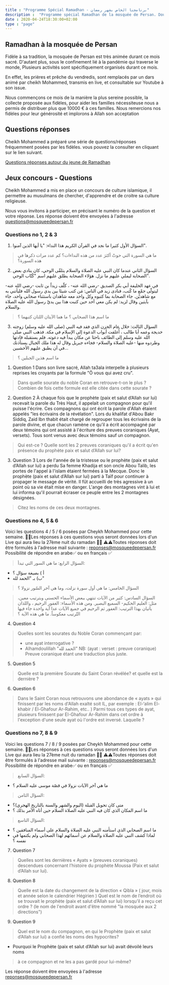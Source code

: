 ```yaml
---
title : "Programme Spécial Ramadhan - برنامجنا الخاص بشهر رمضان"
description :  "Programme spécial Ramadhan de la mosquée de Persan. Dourous, discours, prêches et concours. Pour adultes et enfants"
date : 2020-04-24T18:30:00+02:00
type : "page"
---
```



## Ramadhan à la mosquée de Persan

Fidèle à sa tradition, la mosquée de Persan est très animée durant ce mois sacré.
D'autant plus, sous le confinement lié à la pandémie qui traverse le monde,
Plusieurs activités sont spécifiquement organisés durant ce mois.

En effet, les prières et prêche du vendredis, sont remplacés par un dars animé
par cheikh Mohammed, transmis en live, et consultable sur Youtube à son issue.

Nous commençons ce mois de la manière la plus sereine possible, la collecte
proposée aux fidèles, pour aider les familles nécessiteuse nous a permis de
distribuer plus que 10000 € à ces familles. Nous remercions nos fidèles pour
leur générosité et implorons à Allah son acceptation

## Questions réponses

Cheikh Mohammed a préparé une série de questions/réponses fréquemment posées par
les fidèles. vous pouvez la consulter en cliquant sur le lien suivant.

[Questions réponses autour du jeune de Ramadhan](/blog/011-special-ramadhan-questions-reponses/)

## Jeux concours - Questions

Cheikh Mohammed a mis en place un concours de culture islamique, il permettre au
musulmans de chercher, d'apprendre et de croitre sa culture religieuse.

Nous vous invitons à participer, en précisant le numéro de la question et votre
réponse. Les réponse doivent être envoyées à l'adresse
[questions@mosqueedepersan.fr](mailto:reponses@mosqueedepersan.fr)

### Questions no 1, 2 & 3

1. السؤال الأول
كثيرا ما نجد في القرآن الكريم هذا النداء: "يا أيها الذين آمنوا".

>ما هي السورة التي حوتْ أكثرَ عدد من هذه النداءات؟
>كم عدد مرات ذكرها في هذه السورة؟

2. السؤال الثاني
عندما كان النبي عليه الصلاة والسلام يتلقّى الوحي، كان ينادي بعض الصحابة ليملي عليهم ما نزل.
هؤلاء الصحابة يطلق عليهم اسم "كُتّاب الوحي".

في عهد الخليفة أبي بكر الصديق -رضي الله عنه- ، كلّف زيداً بن ثابت -رضي الله عنه- ليتولّى جمْع ما كُتب، فنادى زيد في الناس: مَن كتب شيئا بين يدي رسول الله فليأتني به مع شاهديْن.
جاء الصحابة بما كتبوه وكل واحد معه شاهدان باستثناء صحابي واحد، جاء بآيتين وقال لزيد: لم يكن معي أحد حين كتبت هذا بين يديْ رسول الله عليه الصلاة والسلام.

> ما اسم هذا الصحابي ؟
> ما هما الآيتان اللتان كتبهما ؟

3. السؤال الثالث:
خلال عام الحزن الذي فقد فيه النبي (صلى الله عليه وسلم) زوجته خديجة وعمه أبا طالب ، أُغلقت أبواب الدعوة إلى الإسلام في مكة.
فذهب النبي صلى الله عليه وسلم إلى الطائف باحثا عن مكان يبدأ فيه دعوته.
فلم يستقبله قادتها وطردوه منها -عليه الصلاة والسلام- فجاءه جبريل وقال له هذا ملك الجبال يستأذنك في أن يطبق عليهم الأخشبين...
> ما اسم هذين الجبلين ؟

1. Question 1
Dans son livre sacré, Allah ta3ala interpelle à plusieurs reprises les croyants par la formule "Ô vous qui avez cru".
> Dans quelle sourate du noble Coran en retrouve-t-on le plus ?
> Combien de fois cette formule est elle citée dans cette sourate ?

2. Question 2
À chaque fois que le prophète (paix et salut d’Allah sur lui) recevait la parole du Très Haut, il appelait un compagnon pour qu'il puisse l'écrire.
Ces compagnons qui ont écrit la parole d'Allah étaient appelés "les écrivains de la révélation".
Lors du khalifat d'Abou Bakr Siddiq, Zaid Ibn thabit était chargé de regrouper tous les écrivains de la parole divine, et que chacun ramène ce qu’il a écrit accompagné par deux témoins qui ont assisté à l'écriture des preuves coraniques (Ayat, versets).
Tous sont venus avec deux témoins sauf un compagnon.

> Qui est-ce ?
> Quelle sont les 2 preuves coraniques qu'il a écrit qu'en présence du prophète paix et salut d’Allah sur lui?

3. Question 3
Lors de l'année de la tristesse ou le prophète (paix et salut d’Allah sur lui) a perdu Sa femme Khadija et son oncle Abou Talib, les portes de l'appel à l'islam étaient fermées à la Mecque.
Donc le prophète (paix et salut d’Allah sur lui) parti à Taïf pour continuer à propager le message de vérité.
Il fût accueilli de très agressive à un point où sa vie était mise en danger.
L'ange des montagnes vint à lui et lui informa qu'il pourrait écraser ce peuple entre les 2 montagnes désignées.

> Citez les noms de ces deux montagnes.


### Questions no 4, 5 & 6

Voici les questions 4 / 5 / 6 posées par Cheykh Mohammed pour cette semaine.
🌟🌟Les réponses à ces questions vous seront données lors d'un Live qui aura lieu la 27ème nuit du ramadan 🌟🌟
⚠️⚠️Toutes réponses doit être formulés à l'adresse mail suivante :
reponses@mosqueedepersan.fr
Possibilité de répondre en arabe✅ ou en français ✅

>السؤال الرابع:
>ما هي السور التي تبدأ:
* أ ) بصيغة سؤال ؟
* ب) بـ "الحمد لله"

>السؤال الخامس:
ما هي أول سورة نزلت، وما هي آخر السّور نزولا  ؟

>السؤال السادس:
كثير من الآيات تنتهي ببعض الأسماء الحسنى وبترتيب معين، مثل: العليم الحكيم- السميع البصير.
ومن هذه الأسماء: الغفور الرحيم ، واللذان يأتيان بهذا الترتيب: الغفور ثم الرحيم في جميع الآيات عدا آية واحدة جاء فيها التّرتيب معكوساً.
ما هي هذه الآية ؟

4. Question 4

>Quelles sont les sourates du Noble Coran commençant par:
>* une ayat interrogative ?
>* Alhamdoulillah "الحمد لله"
NB: (ayat : verset : preuve coranique)
>Preuve coranique étant une traduction plus juste.

5. Question 5

>Quelle est la première Sourate du Saint Coran révélée? et quelle est la dernière ?

6. Question 6

>Dans le Saint Coran nous retrouvons une abondance de « ayats » qui finissent
>par les noms d'Allah exalté soit IL, par exemple : El-‘alim El-khabir /
>El-Ghafour Ar-Rahim, etc.. ) Parmi tous ces types de ayat, plusieurs finissent
>par El-Ghafour Ar-Rahim dans cet ordre  à l'exception d'une seule ayat où
>l'ordre est inversé. Laquelle ?

### Questions no 7, 8 & 9

Voici les questions 7 / 8 / 9 posées par Cheykh Mohammed pour cette semaine.
🌟🌟Les réponses à ces questions vous seront données lors d'un Live qui aura lieu la 27ème nuit du ramadan 🌟🌟
⚠️⚠️Toutes réponses doit être formulés à l'adresse mail suivante : [reponses@mosqueedepersan.fr](mailto:reponses@mosqueedepersan.fr)
Possibilité de répondre en arabe✅ ou en français ✅

>السؤال السابع:
- ما هي آخر الآيات نزولا في قصّة موسى عليه السلام ؟


>السؤال الثامن:
- متى كان تحويل القبلة (اليوم والشهر والسنة بالتاريخ الهجري)؟
- ما اسم المكان الذي كان فيه النبي عليه الصلاة السلام حين أتاه الأمر بذلك ؟


>السؤال التاسع:
- ما اسم الصحابي الذي استأمنه النبي عليه الصلاة والسلام على أسماء المنافقين ؟
- لماذا كشف النبي عليه الصلاة والسلام عن أسمائهم لهذا الصحابي ولم يكتمها في نفسه ؟

7. Question 7

>Quelles sont les dernières « Ayats » (preuves coraniques) descendues concernant
>l’histoire du prophète Moussa (Paix et salut d’Allah sur lui).

8. Question 8

>Quelle est la date du changement de la direction « Qibla » ( jour, mois et
>année selon le calendrier Hégirien  ) Quel est le nom de l’endroit où se
>trouvait le prophète (paix et salut d’Allah sur lui) lorsqu’il a reçu cet ordre
>? (le nom de l'endroit avant d'être nommé  "la mosquée aux 2 directions")

9. Question 9

>Quel est le nom du compagnon, en qui le Prophète (paix et salut d’Allah sur
>lui) a confié les noms des hypocrites?
- Pourquoi le Prophète (paix et salut d’Allah sur lui) avait dévoilé leurs noms
>à ce compagnon et ne les a pas gardé
>pour lui-même?


Les réponse doivent être envoyées à l'adresse
[reponses@mosqueedepersan.fr](mailto:reponses@mosqueedepersan.fr)

